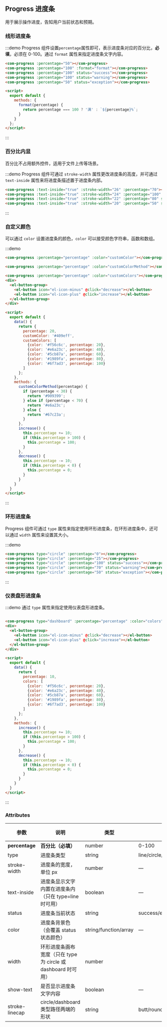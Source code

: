 ## Progress 进度条

用于展示操作进度，告知用户当前状态和预期。

### 线形进度条

:::demo Progress 组件设置`percentage`属性即可，表示进度条对应的百分比，**必填**，必须在 0-100。通过 `format` 属性来指定进度条文字内容。

```html
<com-progress :percentage="50"></com-progress>
<com-progress :percentage="100" :format="format"></com-progress>
<com-progress :percentage="100" status="success"></com-progress>
<com-progress :percentage="100" status="warning"></com-progress>
<com-progress :percentage="50" status="exception"></com-progress>

<script>
  export default {
    methods: {
      format(percentage) {
        return percentage === 100 ? '满' : `${percentage}%`;
      }
    }
  };
</script>
```
:::

### 百分比内显

百分比不占用额外控件，适用于文件上传等场景。

:::demo Progress 组件可通过 `stroke-width` 属性更改进度条的高度，并可通过 `text-inside` 属性来将进度条描述置于进度条内部。

```html
<com-progress :text-inside="true" :stroke-width="26" :percentage="70"></com-progress>
<com-progress :text-inside="true" :stroke-width="24" :percentage="100" status="success"></com-progress>
<com-progress :text-inside="true" :stroke-width="22" :percentage="80" status="warning"></com-progress>
<com-progress :text-inside="true" :stroke-width="20" :percentage="50" status="exception"></com-progress>
```
:::

### 自定义颜色

可以通过 `color` 设置进度条的颜色，`color` 可以接受颜色字符串，函数和数组。

:::demo

```html
<com-progress :percentage="percentage" :color="customColor"></com-progress>

<com-progress :percentage="percentage" :color="customColorMethod"></com-progress>

<com-progress :percentage="percentage" :color="customColors"></com-progress>
<div>
  <el-button-group>
    <el-button icon="el-icon-minus" @click="decrease"></el-button>
    <el-button icon="el-icon-plus" @click="increase"></el-button>
  </el-button-group>
</div>

<script>
  export default {
    data() {
      return {
        percentage: 20,
        customColor: '#409eff',
        customColors: [
          {color: '#f56c6c', percentage: 20},
          {color: '#e6a23c', percentage: 40},
          {color: '#5cb87a', percentage: 60},
          {color: '#1989fa', percentage: 80},
          {color: '#6f7ad3', percentage: 100}
        ]
      };
    },
    methods: {
      customColorMethod(percentage) {
        if (percentage < 30) {
          return '#909399';
        } else if (percentage < 70) {
          return '#e6a23c';
        } else {
          return '#67c23a';
        }
      },
      increase() {
        this.percentage += 10;
        if (this.percentage > 100) {
          this.percentage = 100;
        }
      },
      decrease() {
        this.percentage -= 10;
        if (this.percentage < 0) {
          this.percentage = 0;
        }
      }
    }
  }
</script>
```
:::

### 环形进度条

Progress 组件可通过 `type` 属性来指定使用环形进度条，在环形进度条中，还可以通过 `width` 属性来设置其大小。

:::demo

```html
<com-progress type="circle" :percentage="0"></com-progress>
<com-progress type="circle" :percentage="25"></com-progress>
<com-progress type="circle" :percentage="100" status="success"></com-progress>
<com-progress type="circle" :percentage="70" status="warning"></com-progress>
<com-progress type="circle" :percentage="50" status="exception"></com-progress>
```
:::

### 仪表盘形进度条

:::demo 通过 `type` 属性来指定使用仪表盘形进度条。

```html

<com-progress type="dashboard" :percentage="percentage" :color="colors"></com-progress>
<div>
  <el-button-group>
    <el-button icon="el-icon-minus" @click="decrease"></el-button>
    <el-button icon="el-icon-plus" @click="increase"></el-button>
  </el-button-group>
</div>

<script>
  export default {
    data() {
      return {
        percentage: 10,
        colors: [
          {color: '#f56c6c', percentage: 20},
          {color: '#e6a23c', percentage: 40},
          {color: '#5cb87a', percentage: 60},
          {color: '#1989fa', percentage: 80},
          {color: '#6f7ad3', percentage: 100}
        ]
      };
    },
    methods: {
      increase() {
        this.percentage += 10;
        if (this.percentage > 100) {
          this.percentage = 100;
        }
      },
      decrease() {
        this.percentage -= 10;
        if (this.percentage < 0) {
          this.percentage = 0;
        }
      }
    }
  }
</script>
```
:::

### Attributes
| 参数          | 说明            | 类型            | 可选值                 | 默认值   |
|-------------  |---------------- |---------------- |---------------------- |-------- |
| **percentage** | **百分比（必填）**   | number         |     0-100          |     0    |
| type          | 进度条类型           | string         | line/circle/dashboard | line |
| stroke-width  | 进度条的宽度，单位 px | number          | — | 6 |
| text-inside  | 进度条显示文字内置在进度条内（只在 type=line 时可用） | boolean | — | false |
| status  | 进度条当前状态 | string | success/exception/warning | — |
| color  | 进度条背景色（会覆盖 status 状态颜色） | string/function/array | — | '' |
| width  | 环形进度条画布宽度（只在 type 为 circle 或 dashboard 时可用） | number |  | 126 |
| show-text  | 是否显示进度条文字内容 | boolean | — | true |
| stroke-linecap  | circle/dashboard 类型路径两端的形状 | string | butt/round/square | round |